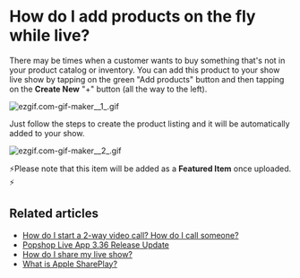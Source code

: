 # How do I add products on the fly while live?

There may be times when a customer wants to buy something that's not in your product catalog or inventory. You can add this product to your show live show by tapping on the green "Add products" button and then tapping on the **Create New** "+" button (all the way to the left).

![ezgif.com-gif-maker\_\_1\_.gif](https://help.popshop.live/hc/article\_attachments/4409213156121/ezgif.com-gif-maker\_\_1\_.gif)

Just follow the steps to create the product listing and it will be automatically added to your show.

![ezgif.com-gif-maker\_\_2\_.gif](https://help.popshop.live/hc/article\_attachments/4409229107865/ezgif.com-gif-maker\_\_2\_.gif)

⚡️Please note that this item will be added as a **Featured Item** once uploaded. ⚡️

## Related articles

* [How do I start a 2-way video call? How do I call someone?](https://jamble.gitbook.io/popshop-live/hosting-and-after-your-show/how-do-i-start-a-2-way-video-call-how-do-i-call-someone)
* [Popshop Live App 3.36 Release Update](https://jamble.gitbook.io/popshop-live/whats-new-this-month/announcements-2021/popshop-live-app-3.36-release-update)
* [How do I share my live show?](https://jamble.gitbook.io/popshop-live/going-live/how-do-i-share-my-live-show)
* [What is Apple SharePlay?](https://jamble.gitbook.io/popshop-live/hosting-and-after-your-show/what-is-apple-shareplay)
